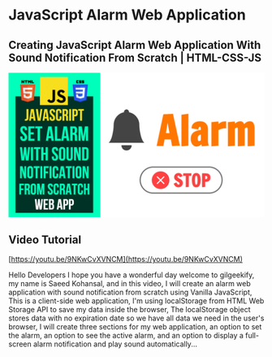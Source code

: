 # JavaScript Alarm Web Application
## Creating JavaScript Alarm Web Application With Sound Notification From Scratch | HTML-CSS-JS

![Thumbnail](https://raw.githubusercontent.com/saeedkohansal/JavaScript-Alarm-Web-Application/main/JavaScript%20Alarm%20Web%20Application.png "Thumbnail")
## Video Tutorial

[https://youtu.be/9NKwCvXVNCM](https://youtu.be/9NKwCvXVNCM)

Hello Developers I hope you have a wonderful day welcome to gilgeekify, my name is Saeed Kohansal, and in this video, I will create an alarm web application with sound notification from scratch using Vanilla JavaScript, This is a client-side web application, I'm using localStorage from HTML Web Storage API to save my data inside the browser, The localStorage object stores data with no expiration date so we have all data we need in the user's browser, I will create three sections for my web application, an option to set the alarm, an option to see the active alarm, and an option to display a full-screen alarm notification and play sound automatically...
